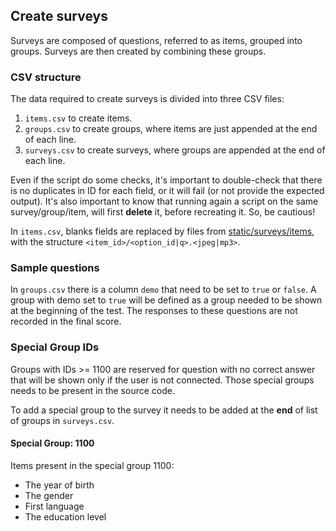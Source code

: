 ## Create surveys

Surveys are composed of questions, referred to as items, grouped into groups. Surveys are then created by combining these groups.

### CSV structure

The data required to create surveys is divided into three CSV files:

1. `items.csv` to create items.
2. `groups.csv` to create groups, where items are just appended at the end of each line.
3. `surveys.csv` to create surveys, where groups are appended at the end of each line.

Even if the script do some checks, it's important to double-check that there is no duplicates in ID for each field, or it will fail (or not provide the expected output). 
It's also important to know that running again a script on the same survey/group/item, will first **delete** it, before recreating it. So, be cautious!

In `items.csv`, blanks fields are replaced by files from [static/surveys/items](../../frontend/static/surveys/items), with the structure `<item_id>/<option_id|q>.<jpeg|mp3>`. 

### Sample questions

In `groups.csv` there is a column `demo` that need to be set to `true` or `false`.
A group with demo set to `true` will be defined as a group needed to be shown at the beginning of the test.
The responses to these questions are not recorded in the final score.

### Special Group IDs
Groups with IDs >= 1100 are reserved for question with no correct answer that will be shown only if the user is not connected. 
Those special groups needs to be present in the source code.

To add a special group to the survey it needs to be added at the **end** of list of groups in `surveys.csv`.

#### Special Group: 1100
Items present in the special group 1100:
- The year of birth
- The gender 
- First language
- The education level

